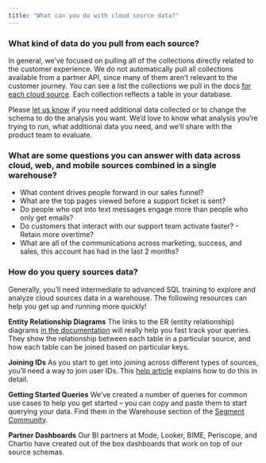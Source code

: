 ```yaml
---
title: "What can you do with cloud source data?"
---
```


### What kind of data do you pull from each source?

In general, we’ve focused on pulling all of the collections directly related to the customer experience. We do not automatically pull all collections available from a partner API, since many of them aren’t relevant to the customer journey. You can see a list the collections we pull in the docs [for each cloud source](/docs/sources/#cloud-app). Each collection reflects a table in your database.

Please [let us know](/contact) if you need additional data collected or to change the schema to do the analysis you want. We’d love to know what analysis you’re trying to run, what additional data you need, and we’ll share with the product team to evaluate.

### What are some questions you can answer with data across cloud, web, and mobile sources combined in a single warehouse?

*   What content drives people forward in our sales funnel?
*   What are the top pages viewed before a support ticket is sent?
*   Do people who opt into text messages engage more than people who only get emails?
*   Do customers that interact with our support team activate faster? - Retain more overtime?
*   What are all of the communications across marketing, success, and sales, this account has had in the last 2 months?

### How do you query sources data?

Generally, you’ll need intermediate to advanced SQL training to explore and analyze cloud sources data in a warehouse. The following resources can help you get up and running more quickly!

**Entity Relationship Diagrams** The links to the ER (entity relationship) diagrams [in the documentation](/docs/sources/#cloud-app) will really help you fast track your queries. They show the relationship between each table in a particular source, and how each table can be joined based on particular keys.

**Joining IDs** As you start to get into joining across different types of sources, you’ll need a way to join user IDs. This [help article](/docs/faqs/sources/joining-user-profiles) explains how to do this in detail.

**Getting Started Queries** We’ve created a number of queries for common use cases to help you get started – you can copy and paste them to start querying your data. Find them in the Warehouse section of the [Segment Community](https://segment.forumbee.com/category/warehouses).

**Partner Dashboards** Our BI partners at Mode, Looker, BIME, Periscope, and Chartio have created out of the box dashboards that work on top of our source schemas.

